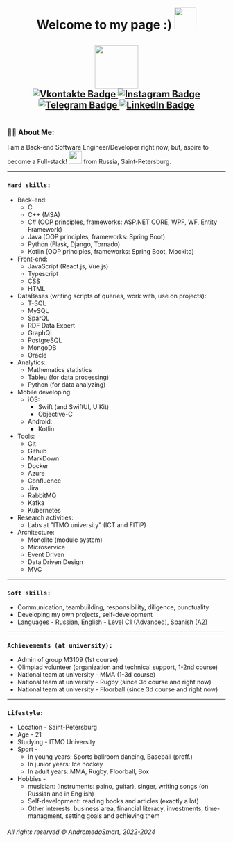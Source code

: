 <div id="header" align="center">
  <h1>
  Welcome to my page :)
  <img src="https://media.giphy.com/media/J2awouDsf23R2vo2p5/giphy.gif" width="50px"/>
  </h1>
  <h2>
  <img src="https://media.giphy.com/media/HwBlFQZFcAoUcPHZdX/giphy.gif" width="100"/>
  <div id="badges">
  <a href="https://vk.com/solnechniy_malchik_zaychik">
    <img src="https://img.shields.io/badge/Vkontakte-blue?style=for-the-badge&logo=VK&logoColor=white" alt="Vkontakte Badge"/>
  </a>
  <a href="https://www.instagram.com/brokeoffboy/">
    <img src="https://img.shields.io/badge/Instagram-hotpink?style=for-the-badge&logo=Instagram&logoColor=white" alt="Instagram Badge"/>
  </a>
  <a href="https://t.me/AndromedaSmart">
    <img src="https://img.shields.io/badge/Telegram-darkblue?style=for-the-badge&logo=Telegram&logoColor=white" alt="Telegram Badge"/>
  </a>
  <a href="https://www.linkedin.com/in/andromedasmart/">
    <img src="https://img.shields.io/badge/LinkedIn-blue?style=for-the-badge&logo=LinkedIn&logoColor=white" alt="LinkedIn Badge"/>
  </a>
  </h2>
    <img src="https://komarev.com/ghpvc/?username=AndromedaSmart&style=flat-square&color=blue" alt=""/>
</div>

### :man_technologist: About Me:
  I am a Back-end Software Engineer/Developer right now, but, aspire to become a Full-stack! <img src="https://media.giphy.com/media/WUlplcMpOCEmTGBtBW/giphy.gif" width="30"> from Russia, Saint-Petersburg.
  <!--- :telescope: I’m working as a Software Engineer/Developer in russian company "Gazprombank".
  - :seedling: Developing corporate business platform.
  - :zap: In my free time, I'm looking for problems on Stack Overflow, trying to help people with their problems and read tech articles. -->
<!-- #### Projects I have worked on: -->

- - -
### `Hard skills:`
- Back-end:
  - С
  - C++ (MSA)
  - C# (OOP principles, frameworks: ASP.NET CORE, WPF, WF, Entity Framework)
  - Java (OOP principles, frameworks: Spring Boot)
  - Python (Flask, Django, Tornado)
  - Kotlin (OOP principles, frameworks: Spring Boot, Mockito)
- Front-end:
  - JavaScript (React.js, Vue.js)
  - Typescript
  - CSS 
  - HTML
- DataBases (writing scripts of queries, work with, use on projects):
  - T-SQL
  - MySQL
  - SparQL
  - RDF Data Expert
  - GraphQL
  - PostgreSQL
  - MongoDB
  - Oracle
- Analytics:
  - Mathematics statistics
  - Tableu (for data processing)
  - Python (for data analyzing)
- Mobile developing:
  - iOS:
    - Swift (and SwiftUI, UIKit)
    - Objective-C
  - Android:
    - Kotlin
- Tools:
  - Git 
  - Github 
  - MarkDown
  - Docker 
  - Azure
  - Confluence
  - Jira
  - RabbitMQ
  - Kafka
  - Kubernetes
- Research activities:
  - Labs at "ITMO university" (ICT and FITiP)
- Architecture:
  - Monolite (module system)
  - Microservice
  - Event Driven
  - Data Driven Design
  - MVC
- - -
### `Soft skills:`
- Communication, teambuilding, responsibility, diligence, punctuality
- Developing my own projects, self-development
- Languages - Russian, English - Level C1 (Advanced), Spanish (A2)
- - -
### `Achievements (at university):`
- Admin of group M3109 (1st course)
- Olimpiad volunteer (organization and technical support, 1-2nd course)
- National team at university - MMA (1-3d course)
- National team at university - Rugby (since 3d course and right now)
- National team at university - Floorball (since 3d course and right now)
- - -
### `Lifestyle:`
- Location - Saint-Petersburg
- Age - 21
- Studying - ITMO University
- Sport -
  - In young years: Sports ballroom dancing, Baseball (proff.)
  - In junior years: Ice hockey
  - In adult years: MMA, Rugby, Floorball, Box
- Hobbies - 
  - musician: (instruments: paino, guitar), singer, writing songs (on Russian and in English)
  - Self-development: reading books and articles (exactly a lot)
  - Other interests: business area, financial literacy, investments, time-managment, setting goals and achieving them
<!--
**AndromedaSmart/AndromedaSmart** is a ✨ _special_ ✨ repository because its `README.md` (this file) appears on your GitHub profile.

Here are some ideas to get you started:

- 🔭 I’m currently working on ...
- 🌱 I’m currently learning ...
- 👯 I’m looking to collaborate on ...
- 🤔 I’m looking for help with ...
- 💬 Ask me about ...
- 📫 How to reach me: ...
- 😄 Pronouns: ...
- ⚡ Fun fact: ...
Some info:<br/>
ITMO University, 3d year student.
-->
###### _All rights reserved © AndromedaSmart, 2022-2024_
